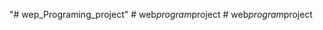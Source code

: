 "# wep_Programing_project" 
#   w e b _ p r o g r a m _ p r o j e c t  
 #   w e b _ p r o g r a m _ p r o j e c t  
 